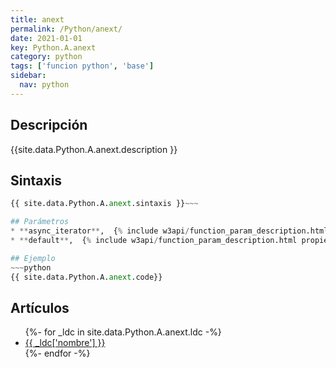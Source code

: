 ```yaml
---
title: anext
permalink: /Python/anext/
date: 2021-01-01
key: Python.A.anext
category: python
tags: ['funcion python', 'base']
sidebar: 
  nav: python
---
```


## Descripción
{{site.data.Python.A.anext.description }}

## Sintaxis
~~~python
{{ site.data.Python.A.anext.sintaxis }}~~~

## Parámetros
* **async_iterator**,  {% include w3api/function_param_description.html propiedad=site.data.Python.A.anext valor="async_iterator" %}
* **default**,  {% include w3api/function_param_description.html propiedad=site.data.Python.A.anext valor="default" %}

## Ejemplo
~~~python
{{ site.data.Python.A.anext.code}}
~~~

## Artículos
<ul>
{%- for _ldc in site.data.Python.A.anext.ldc -%}
   <li>
       <a href="{{_ldc['url'] }}">{{ _ldc['nombre'] }}</a>
   </li>
{%- endfor -%}
</ul>
